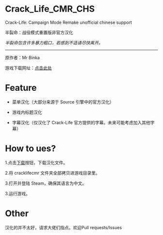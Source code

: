 # Crack_Life_CMR_CHS
Crack-Life: Campaign Mode Remake unofficial chinese support

半裂命：战役模式重置版非官方汉化

*半裂命包含许多暴力粗口，若感到不适请尽快离开。*

---
原作者：Mr Binka

游戏下载网址：[点击此处](https://www.moddb.com/mods/crack-life-campaign-mode-remake)
# Feature
- 菜单汉化（大部分来源于 Source 引擎中的官方汉化）

- 游戏内标题汉化

- 字幕汉化（仅汉化了 Crack-Life 官方提供的字幕。未来可能考虑加入其他字幕）
# How to ues?
1.点击[下载](https://github.com/SummonHIM/Crack_Life_CMR_CHS/archive/master.zip)按钮，下载汉化文件。

2.将 cracklifecmr 文件夹全部拷贝进游戏目录里。

3.打开并登陆 Steam，确保其语言为中文。

3.运行游戏。

# Other
汉化的并不太好，请求大佬们指点。欢迎Pull requests/Issues